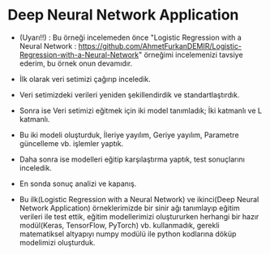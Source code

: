 # Deep Neural Network Application

* (Uyarı!!) : Bu örneği incelemeden önce "Logistic Regression with a Neural Network : https://github.com/AhmetFurkanDEMIR/Logistic-Regression-with-a-Neural-Network" örneğimi incelemenizi tavsiye ederim, bu örnek onun devamıdır.

* İlk olarak veri setimizi çağırıp inceledik.
* Veri setimizdeki verileri yeniden şekillendirdik ve standartlaştırdık.
* Sonra ise Veri setimizi eğitmek için iki model tanımladık; İki katmanlı ve L katmanlı.
* Bu iki modeli oluşturduk, İleriye yayılım, Geriye yayılım, Parametre güncelleme vb. işlemler yaptık.
* Daha sonra ise modelleri eğitip karşılaştırma yaptık, test sonuçlarını inceledik.
* En sonda sonuç analizi ve kapanış.
* Bu ilk(Logistic Regression with a Neural Network) ve ikinci(Deep Neural Network Application) örneklerimizde bir sinir ağı tanımlayıp eğitim verileri ile test ettik, eğitim modellerimizi oluştururken herhangi bir hazır modül(Keras, TensorFlow, PyTorch) vb. kullanmadık, gerekli matematiksel altyapıyı numpy modülü ile python kodlarına döküp modelimizi oluşturduk.
